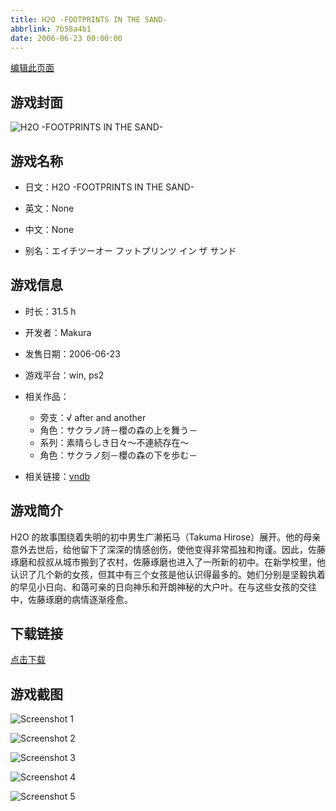 ```yaml
---
title: H2O -FOOTPRINTS IN THE SAND-
abbrlink: 7b58a4b1
date: 2006-06-23 00:00:00
---
```

[编辑此页面](https://github.com/ACG-3/ADV3-source/blob/main/source/_posts/H2O%20-FOOTPRINTS%20IN%20THE%20SAND-.md)

## 游戏封面

![H2O -FOOTPRINTS IN THE SAND-](https://pan.timero.xyz/d/onedrive/img_lib_001/H2O%20-FOOTPRINTS%20IN%20THE%20SAND-_cover.avif)


## 游戏名称

- 日文：H2O -FOOTPRINTS IN THE SAND-
- 英文：None
- 中文：None

- 别名：エイチツーオー フットプリンツ イン ザ サンド


## 游戏信息

- 时长：31.5 h
- 开发者：Makura
- 发售日期：2006-06-23
- 游戏平台：win, ps2
- 相关作品：
   - 旁支：√ after and another
   - 角色：サクラノ詩－櫻の森の上を舞う－
   - 系列：素晴らしき日々～不連続存在～
   - 角色：サクラノ刻－櫻の森の下を歩む－

- 相关链接：[vndb](https://vndb.org/v473)


## 游戏简介

H2O 的故事围绕着失明的初中男生广濑拓马（Takuma Hirose）展开。他的母亲意外去世后，给他留下了深深的情感创伤，使他变得非常孤独和拘谨。因此，佐藤琢磨和叔叔从城市搬到了农村，佐藤琢磨也进入了一所新的初中。在新学校里，他认识了几个新的女孩，但其中有三个女孩是他认识得最多的。她们分别是坚毅执着的早见小日向、和蔼可亲的日向神乐和开朗神秘的大户叶。在与这些女孩的交往中，佐藤琢磨的病情逐渐痊愈。




## 下载链接

[点击下载](https://pan.timero.xyz/onedrive/adv_lib_001/H2O%20-FOOTPRINTS%20IN%20THE%20SAND-)


## 游戏截图


![Screenshot 1](https://pan.timero.xyz/d/onedrive/img_lib_001/H2O%20-FOOTPRINTS%20IN%20THE%20SAND-_Screenshot_1.avif)

![Screenshot 2](https://pan.timero.xyz/d/onedrive/img_lib_001/H2O%20-FOOTPRINTS%20IN%20THE%20SAND-_Screenshot_2.avif)

![Screenshot 3](https://pan.timero.xyz/d/onedrive/img_lib_001/H2O%20-FOOTPRINTS%20IN%20THE%20SAND-_Screenshot_3.avif)

![Screenshot 4](https://pan.timero.xyz/d/onedrive/img_lib_001/H2O%20-FOOTPRINTS%20IN%20THE%20SAND-_Screenshot_4.avif)

![Screenshot 5](https://pan.timero.xyz/d/onedrive/img_lib_001/H2O%20-FOOTPRINTS%20IN%20THE%20SAND-_Screenshot_5.avif)


